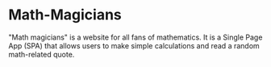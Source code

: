 # Math-Magicians
"Math magicians" is a website for all fans of mathematics. It is a Single Page App (SPA) that allows users to make simple calculations and read a random math-related quote. 
